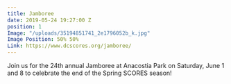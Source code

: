 ```yaml
---
title: Jamboree
date: 2019-05-24 19:27:00 Z
position: 1
Image: "/uploads/35194851741_2e1796052b_k.jpg"
Image Position: 50% 50%
Link: https://www.dcscores.org/jamboree/
---
```


Join us for the 24th annual Jamboree at Anacostia Park on Saturday, June 1 and 8 to celebrate the end of the Spring SCORES season!